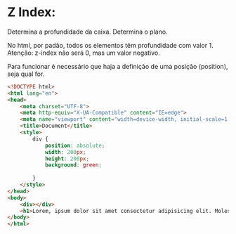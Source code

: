 # Z Index:

Determina a profundidade da caixa. Determina o plano.

No html, por padão, todos os elementos têm profundidade com valor 1.
Atenção: z-index não será 0, mas um valor negativo.

Para funcionar é necessário que haja a definição de uma posição (position), seja qual for.

```html
<!DOCTYPE html>
<html lang="en">
<head>
    <meta charset="UTF-8">
    <meta http-equiv="X-UA-Compatible" content="IE=edge">
    <meta name="viewport" content="width=device-width, initial-scale=1.0">
    <title>Document</title>
    <style>
        div {
            position: absolute;
            width: 200px;
            height: 200px;
            background: green;
            
        }
    </style>
</head>
<body>
    <div></div>
    <h1>Lorem, ipsum dolor sit amet consectetur adipisicing elit. Molestias nobis quam corrupti eligendi! Possimus suscipit eius qui excepturi voluptate harum ea libero nam cumque dolorum? Accusantium enim quisquam recusandae saepe.</h1>
</body>
</html>
```


